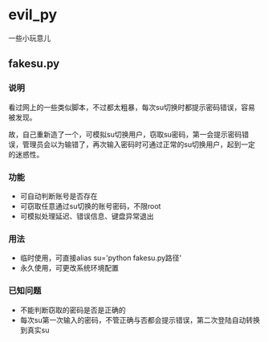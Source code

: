 # evil_py
一些小玩意儿

## fakesu.py
### 说明
看过网上的一些类似脚本，不过都太粗暴，每次su切换时都提示密码错误，容易被发现。

故，自己重新造了一个，可模拟su切换用户，窃取su密码，第一会提示密码错误，管理员会以为输错了，再次输入密码时可通过正常的su切换用户，起到一定的迷惑性。

### 功能
* 可自动判断账号是否存在
* 可窃取任意通过su切换的账号密码，不限root
* 可模拟处理延迟、错误信息、键盘异常退出

### 用法
* 临时使用，可直接alias su='python fakesu.py路径'
* 永久使用，可更改系统环境配置

### 已知问题
* 不能判断窃取的密码是否是正确的
* 每次su第一次输入的密码，不管正确与否都会提示错误，第二次登陆自动转换到真实su

